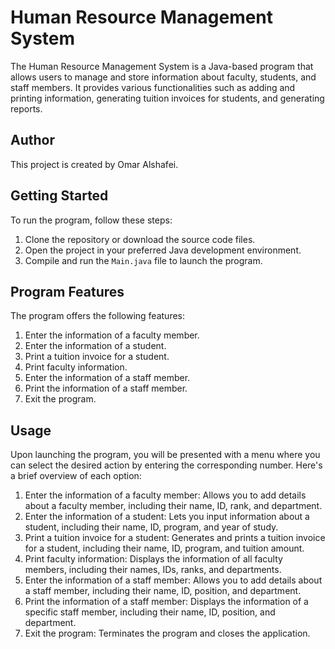 # Human Resource Management System

The Human Resource Management System is a Java-based program that allows users to manage and store information about faculty, students, and staff members. It provides various functionalities such as adding and printing information, generating tuition invoices for students, and generating reports.

## Author

This project is created by Omar Alshafei.

## Getting Started

To run the program, follow these steps:

1. Clone the repository or download the source code files.
2. Open the project in your preferred Java development environment.
3. Compile and run the `Main.java` file to launch the program.

## Program Features

The program offers the following features:

1. Enter the information of a faculty member.
2. Enter the information of a student.
3. Print a tuition invoice for a student.
4. Print faculty information.
5. Enter the information of a staff member.
6. Print the information of a staff member.
7. Exit the program.

## Usage

Upon launching the program, you will be presented with a menu where you can select the desired action by entering the corresponding number. Here's a brief overview of each option:

1. Enter the information of a faculty member: Allows you to add details about a faculty member, including their name, ID, rank, and department.
2. Enter the information of a student: Lets you input information about a student, including their name, ID, program, and year of study.
3. Print a tuition invoice for a student: Generates and prints a tuition invoice for a student, including their name, ID, program, and tuition amount.
4. Print faculty information: Displays the information of all faculty members, including their names, IDs, ranks, and departments.
5. Enter the information of a staff member: Allows you to add details about a staff member, including their name, ID, position, and department.
6. Print the information of a staff member: Displays the information of a specific staff member, including their name, ID, position, and department.
7. Exit the program: Terminates the program and closes the application.
